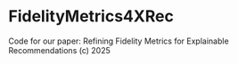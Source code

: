 # FidelityMetrics4XRec
Code for our paper: Refining Fidelity Metrics for Explainable Recommendations
(c) 2025

